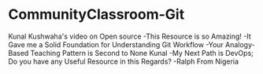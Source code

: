 # CommunityClassroom-Git
Kunal Kushwaha's video on Open source
-This Resource is so Amazing!
-It Gave me a Solid Foundation for Understanding Git Workflow
-Your Analogy-Based Teaching Pattern is Second to None Kunal
-My Next Path is DevOps; Do you have any Useful Resource in this Regards?
-Ralph From Nigeria 
